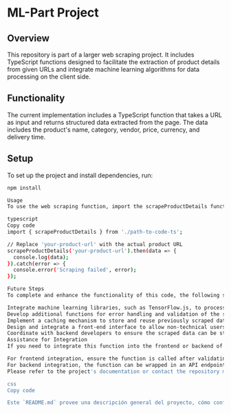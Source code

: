 # ML-Part Project

## Overview

This repository is part of a larger web scraping project. It includes TypeScript functions designed to facilitate the extraction of product details from given URLs and integrate machine learning algorithms for data processing on the client side.

## Functionality

The current implementation includes a TypeScript function that takes a URL as input and returns structured data extracted from the page. The data includes the product's name, category, vendor, price, currency, and delivery time.

## Setup

To set up the project and install dependencies, run:

```bash
npm install

Usage
To use the web scraping function, import the scrapeProductDetails function from code.ts into your TypeScript or JavaScript file and call it with a valid URL.

typescript
Copy code
import { scrapeProductDetails } from './path-to-code-ts';

// Replace 'your-product-url' with the actual product URL
scrapeProductDetails('your-product-url').then(data => {
  console.log(data);
}).catch(error => {
  console.error('Scraping failed', error);
});

Future Steps
To complete and enhance the functionality of this code, the following steps are suggested:

Integrate machine learning libraries, such as TensorFlow.js, to process the extracted data for pattern recognition or classification tasks.
Develop additional functions for error handling and validation of the scraped data to ensure robustness.
Implement a caching mechanism to store and reuse previously scraped data efficiently.
Design and integrate a front-end interface to allow non-technical users to input URLs and view the scraped data.
Coordinate with backend developers to ensure the scraped data can be stored and managed within the existing database infrastructure.
Assistance for Integration
If you need to integrate this function into the frontend or backend of your codebase, consider the following:

For frontend integration, ensure the function is called after validating the URL on the client side.
For backend integration, the function can be wrapped in an API endpoint to receive URLs and return the scraped data.
Please refer to the project's documentation or contact the repository maintainers for further assistance.

css
Copy code

Este `README.md` provee una descripción general del proyecto, cómo configurarlo y usarlo, y sugerencias para los próximos pasos y la integración con otras partes del proyecto. Puedes ajustar el path en el ejemplo de uso y cualquier otro detalle específico según las necesidades de tu proyecto.
